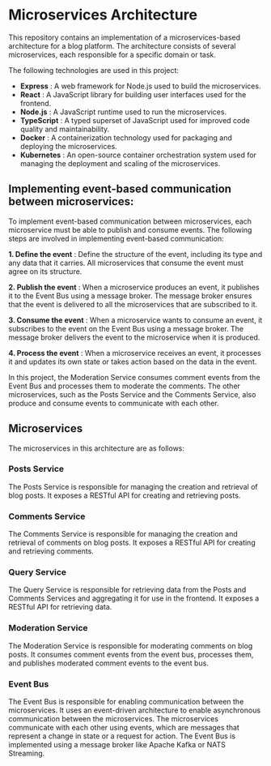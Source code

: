 # Microservices Architecture

This repository contains an implementation of a microservices-based architecture for a blog platform. The architecture consists of several microservices, each responsible for a specific domain or task.

The following technologies are used in this project:

- **Express** : A web framework for Node.js used to build the microservices.
- **React** : A JavaScript library for building user interfaces used for the frontend.
- **Node.js** : A JavaScript runtime used to run the microservices.
- **TypeScript** : A typed superset of JavaScript used for improved code quality and maintainability.
- **Docker**  : A containerization technology used for packaging and deploying the microservices.
- **Kubernetes** : An open-source container orchestration system used for managing the deployment and scaling of the microservices.



## Implementing event-based communication between microservices:

To implement event-based communication between microservices, each microservice must be able to publish and consume events. The following steps are involved in implementing event-based communication:

**1. Define the event** : 
Define the structure of the event, including its type and any data that it carries. All microservices that consume the event must agree on its structure.

**2. Publish the event** : 
When a microservice produces an event, it publishes it to the Event Bus using a message broker. The message broker ensures that the event is delivered to all the microservices that are subscribed to it.

**3. Consume the event** : 
When a microservice wants to consume an event, it subscribes to the event on the Event Bus using a message broker. The message broker delivers the event to the microservice when it is produced.

**4. Process the event** : 
When a microservice receives an event, it processes it and updates its own state or takes action based on the data in the event.

In this project, the Moderation Service consumes comment events from the Event Bus and processes them to moderate the comments. The other microservices, such as the Posts Service and the Comments Service, also produce and consume events to communicate with each other.




## Microservices
The microservices in this architecture are as follows:

### Posts Service
The Posts Service is responsible for managing the creation and retrieval of blog posts. It exposes a RESTful API for creating and retrieving posts.

### Comments Service
The Comments Service is responsible for managing the creation and retrieval of comments on blog posts. It exposes a RESTful API for creating and retrieving comments.

### Query Service
The Query Service is responsible for retrieving data from the Posts and Comments Services and aggregating it for use in the frontend. It exposes a RESTful API for retrieving data.

### Moderation Service
The Moderation Service is responsible for moderating comments on blog posts. It consumes comment events from the event bus, processes them, and publishes moderated comment events to the event bus.

### Event Bus
The Event Bus is responsible for enabling communication between the microservices. It uses an event-driven architecture to enable asynchronous communication between the microservices. The microservices communicate with each other using events, which are messages that represent a change in state or a request for action. The Event Bus is implemented using a message broker like Apache Kafka or NATS Streaming.

